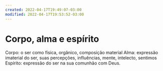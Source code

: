 ```yaml
---
created: 2022-04-17T19:49:07-03:00
modified: 2022-04-17T19:53:52-03:00
---
```


# Corpo, alma e espírito

Corpo: o ser como física, orgânico, composição material
Alma: expressão imaterial do ser, suas percepções, influências, mente, intelecto, sentimos
Espírito: expressão do ser na sua comunhão com Deus.
